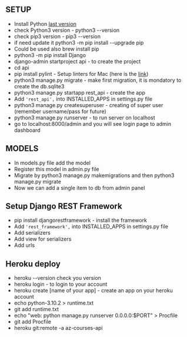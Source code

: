 ## SETUP

- Install Python [last version](https://www.python.org/)
- check Python3 version - python3 --version
- check pip3 version - pip3 --version
- if need update it python3 -m pip install --upgrade pip
- Could be used also brew install pip
- python3 -m pip install Django
- django-admin startproject api - to create the project
- cd api
- pip install pylint - Setup linters for Mac (here is the [link](https://www.pylint.org/#install))
- python3 manage.py migrate - make first migration, it is mondatory to create the db.sqlite3
- python3 manage.py startapp rest_api - create the app
- Add `'rest_api',` into INSTALLED_APPS in settings.py file
- python3 manage.py createsuperuser - creating of super user (remember username/pass for future)
- python3 manage.py runserver - to run server on localhost
- go to localhost:8000/admin and you will see login page to admin dashboard

## MODELS

- In models.py file add the model
- Register this model in admin.py file
- Migrate by python3 manage.py makemigrations and then python3 manage.py migrate
- Now we can add a single item to db from admin panel

## Setup Django REST Framework

- pip install djangorestframework - install the framework
- Add `'rest_framework',` into INSTALLED_APPS in settings.py file
- Add serializers
- Add view for serializers
- Add urls

## Heroku deploy

- heroku --version  check you version
- heroku login  - to login to your account
- heroku create [name of your app]  - create an app on your heroku account
- echo python-3.10.2 > runtime.txt
- git add runtime.txt
- echo "web: python manage.py runserver 0.0.0.0:\$PORT" > Procfile
- git add Procfile
- heroku git:remote -a az-courses-api